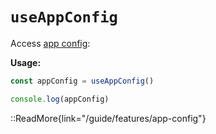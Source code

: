 # `useAppConfig`

Access [app config](/guide/features/app-config):

**Usage:**

```js
const appConfig = useAppConfig()

console.log(appConfig)
```

::ReadMore{link="/guide/features/app-config"}
